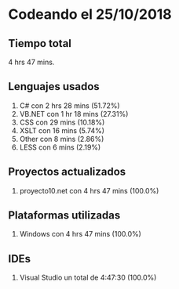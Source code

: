 # Codeando el 25/10/2018

## Tiempo total
4 hrs 47 mins.

## Lenguajes usados
1. C# con 2 hrs 28 mins (51.72%)
1. VB.NET con 1 hr 18 mins (27.31%)
1. CSS con 29 mins (10.18%)
1. XSLT con 16 mins (5.74%)
1. Other con 8 mins (2.86%)
1. LESS con 6 mins (2.19%)

## Proyectos actualizados
1. proyecto10.net con 4 hrs 47 mins (100.0%)

## Plataformas utilizadas
1. Windows con 4 hrs 47 mins (100.0%)

## IDEs
1. Visual Studio un total de 4:47:30 (100.0%)
